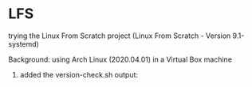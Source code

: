 # LFS
trying the Linux From Scratch project
(Linux From Scratch - Version 9.1-systemd)

Background: using Arch Linux (2020.04.01) in a Virtual Box machine

1) added the version-check.sh
output: 
```

```


